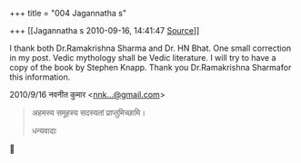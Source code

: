 +++
title = "004 Jagannatha s"

+++
[[Jagannatha s	2010-09-16, 14:41:47 [Source](https://groups.google.com/g/bvparishat/c/fukRdMxnbWQ)]]



I thank both Dr.Ramakrishna Sharma and Dr. HN Bhat. One small correction in my post. Vedic mythology shall be Vedic literature. I will try to have a copy of the book by Stephen Knapp. Thank you Dr.Ramakrishna Sharmafor this information.  
  

2010/9/16 नवनीत कुमार \<[nnk...@gmail.com]()\>  

> अहमस्य समूहस्य सदस्यतां प्राप्तुमिच्छामि।  
>   
> धन्यवादाः  



